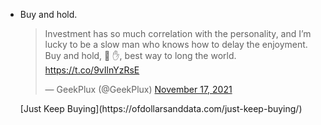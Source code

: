 - Buy and hold. 
  <blockquote class="twitter-tweet"><p lang="en" dir="ltr">Investment has so much correlation with the personality, and I’m lucky to be a slow man who knows how to delay the enjoyment. Buy and hold, 💎 ✋, best way to long the world. <a href="https://t.co/9vIlnYzRsE">https://t.co/9vIlnYzRsE</a></p>&mdash; GeekPlux (@GeekPlux) <a href="https://twitter.com/GeekPlux/status/1461014793318330373?ref_src=twsrc%5Etfw">November 17, 2021</a></blockquote> <script async src="https://platform.twitter.com/widgets.js" charset="utf-8"></script>
  [Just Keep Buying](https://ofdollarsanddata.com/just-keep-buying/)